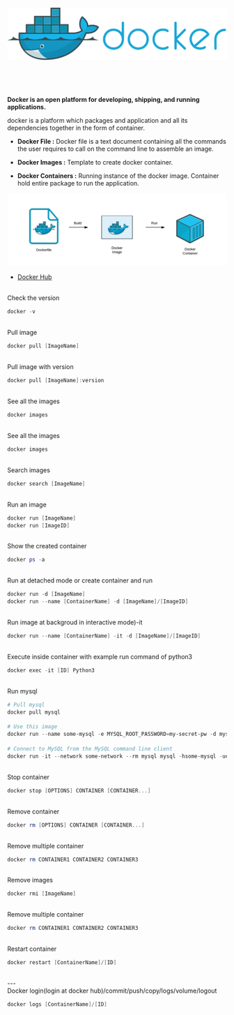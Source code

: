 <p align="center">
<img src="Docker/Docker1.svg" width="700">
</p>

<br/>
<br/>
<br/>

**Docker is an open platform for developing, shipping, and running applications.**

docker is a platform which packages and application and all its dependencies together in the form of container.

- **Docker File :** Docker file is a text document containing all the commands the user requires to call on the command line to assemble an image.

- **Docker Images :**  Template to create docker container.

- **Docker Containers :** Running instance of the docker image. Container hold entire package to run the application.
<p align="center">
<img src="Docker/0_CP98BIIBgMG2K3u5.png" width="600">
</p>

- <a href="https://hub.docker.com/"> Docker Hub </a>

<br>
Check the version

```powershell
docker -v
```
<br>
Pull image

```powershell
docker pull [ImageName]
```

<br>
Pull image with version

```powershell
docker pull [ImageName]:version
```

<br>
See all the images

```powershell
docker images
```

<br>
See all the images

```powershell
docker images
```

<br>
Search images

```powershell
docker search [ImageName]
```

<br>
Run an image 

```powershell
docker run [ImageName]
docker run [ImageID]
```

<br>
Show the created container

```powershell
docker ps -a
```

<br>
Run at detached mode or create container and run

```powershell
docker run -d [ImageName]
docker run --name [ContainerName] -d [ImageName]/[ImageID]
```

<br>
Run image at backgroud in interactive mode)-it

```powershell
docker run --name [ContainerName] -it -d [ImageName]/[ImageID]
```

<br>
Execute inside container with example run command of python3

```powershell
docker exec -it [ID] Python3
```

<br>
Run mysql

```powershell
# Pull mysql
docker pull mysql

# Use this image
docker run --name some-mysql -e MYSQL_ROOT_PASSWORD=my-secret-pw -d mysql:tag

# Connect to MySQL from the MySQL command line client
docker run -it --network some-network --rm mysql mysql -hsome-mysql -uexample-user -p
```

<br>
Stop container

```powershell
docker stop [OPTIONS] CONTAINER [CONTAINER...]
```

<br>
Remove container

```powershell
docker rm [OPTIONS] CONTAINER [CONTAINER...]
```

<br>
Remove multiple container

```powershell
docker rm CONTAINER1 CONTAINER2 CONTAINER3
```

<br>
Remove images

```powershell
docker rmi [ImageName]
```

<br>
Remove multiple container

```powershell
docker rm CONTAINER1 CONTAINER2 CONTAINER3
```

<br>
Restart container

```powershell
docker restart [ContainerName]/[ID]
```

<br>
---

<br>
Docker login(login at docker hub)/commit/push/copy/logs/volume/logout

```powershell
docker logs [ContainerName]/[ID]
```
